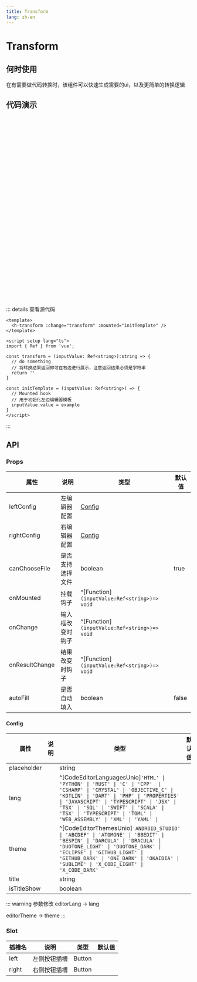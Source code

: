 ```yaml
---
title: Transform
lang: zh-en
---
```

# Transform

## 何时使用

在有需要做代码转换时，该组件可以快速生成需要的ui，以及更简单的转换逻辑

## 代码演示

<div style="height:500px">
<h-transform :change="handleChange" :mounted="handleMounted" />
</div>

<script setup lang="ts">
import { Ref } from 'vue';

const handleChange = (inputValue: Ref<string>) => {
  // do something
  return ''
}

const handleMounted = (inputValue: Ref<string>) => {
  // Mounted hook
}
</script>

::: details 查看源代码

```vue
<template>
  <h-transform :change="transform" :mounted="initTemplate" />
</template>

<script setup lang="ts">
import { Ref } from 'vue';

const transform = (inputValue: Ref<string>):string => {
  // do something
  // 将转换结果返回即可在右边进行展示，注意返回结果必须是字符串
  return ''
}

const initTemplate = (inputValue: Ref<string>) => {
  // Mounted hook
  // 用于初始化左边编辑器模板
  inputValue.value = example
}
</script>

```

:::

## API

### Props

| 属性           | 说明             | 类型                                           | 默认值 |
| -------------- | ---------------- | ---------------------------------------------- | ------ |
| leftConfig     | 左编辑器配置     | [Config](#config)                                 |        |
| rightConfig    | 右编辑器配置     | [Config](#config)                                 |        |
| canChooseFile  | 是否支持选择文件 | boolean                                        | true   |
| onMounted      | 挂载钩子         | ^[Function]`(inputValue:Ref<string>)=> void` |        |
| onChange       | 输入框改变时钩子 | ^[Function]`(inputValue:Ref<string>)=> void` |        |
| onResultChange | 结果改变时钩子   | ^[Function]`(inputValue:Ref<string>)=> void` |        |
| autoFill       | 是否自动填入     | boolean                                        | false  |

#### Config

| 属性        | 说明 | 类型                                                                                                                                                                                                                                                                                                    | 默认值 |
| ----------- | ---- | ------------------------------------------------------------------------------------------------------------------------------------------------------------------------------------------------------------------------------------------------------------------------------------------------------- | ------ |
| placeholder |      | string                                                                                                                                                                                                                                                                                                  |        |
| lang        |      | ^[CodeEditorLanguagesUnio]`'HTML' \| 'PYTHON' \| 'RUST' \| 'C' \| 'CPP'  \| 'CSHARP' \| 'CRYSTAL' \| 'OBJECTIVE_C' \| 'KOTLIN' \| 'DART' \| 'PHP' \| 'PROPERTIES' \| 'JAVASCRIPT' \| 'TYPESCRIPT' \| 'JSX' \| 'TSX' \| 'SQL' \| 'SWIFT' \| 'SCALA' \| 'TSX' \| 'TYPESCRIPT' \| 'TOML' \| 'WEB_ASSEMBLY' \| 'XML' \| 'YAML' \|` |        |
| theme       |      | ^[CodeEditorThemesUnio]`'ANDROID_STUDIO' \| 'ABCDEF' \| 'ATOMONE' \| 'BBEDIT' \| 'BESPIN' \| 'DARCULA' \| 'DRACULA' \| 'DUOTONE_LIGHT' \| 'DUOTONE_DARK' \| 'ECLIPSE' \| 'GITHUB_LIGHT' \| 'GITHUB_DARK' \| 'ONE_DARK' \| 'OKAIDIA' \| 'SUBLIME' \| 'X_CODE_LIGHT' \| 'X_CODE_DARK'`                                  |        |
| title       |      | string                                                                                                                                                                                                                                                                                                  |        |
| isTitleShow |      | boolean

::: warning 参数修改
editorLang -> lang

editorTheme -> theme
:::

### Slot

| 插槽名 | 说明         | 类型   | 默认值 |
| ------ | ------------ | ------ | ------ |
| left   | 左侧按钮插槽 | Button |        |
| right  | 右侧按钮插槽 | Button |        |
